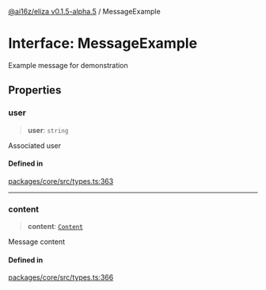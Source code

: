 [@ai16z/eliza v0.1.5-alpha.5](../index.md) / MessageExample

# Interface: MessageExample

Example message for demonstration

## Properties

### user

> **user**: `string`

Associated user

#### Defined in

[packages/core/src/types.ts:363](https://github.com/ai16z/eliza/blob/main/packages/core/src/types.ts#L363)

***

### content

> **content**: [`Content`](Content.md)

Message content

#### Defined in

[packages/core/src/types.ts:366](https://github.com/ai16z/eliza/blob/main/packages/core/src/types.ts#L366)
